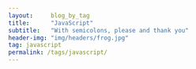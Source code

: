 ```yaml
---
layout:     blog_by_tag
title:      "JavaScript"
subtitle:   "With semicolons, please and thank you"
header-img: "img/headers/frog.jpg"
tag: javascript
permalink: /tags/javascript/
---
```


